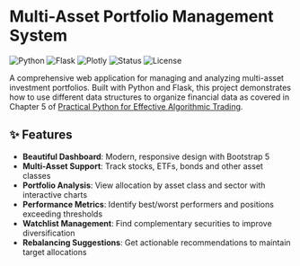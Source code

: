 # Multi-Asset Portfolio Management System

![Python](https://img.shields.io/badge/Python-3.7+-blue.svg)
![Flask](https://img.shields.io/badge/Flask-2.3.3-green.svg)
![Plotly](https://img.shields.io/badge/Plotly-5.16.1-blue.svg)
![Status](https://img.shields.io/badge/Status-Active-green.svg)
![License](https://img.shields.io/badge/License-MIT-green.svg)

A comprehensive web application for managing and analyzing multi-asset investment portfolios. Built with Python and Flask, this project demonstrates how to use different data structures to organize financial data as covered in Chapter 5 of [Practical Python for Effective Algorithmic Trading](https://www.amazon.com/dp/B0F3S8FQ7C).

## ✨ Features

- **Beautiful Dashboard**: Modern, responsive design with Bootstrap 5
- **Multi-Asset Support**: Track stocks, ETFs, bonds and other asset classes
- **Portfolio Analysis**: View allocation by asset class and sector with interactive charts
- **Performance Metrics**: Identify best/worst performers and positions exceeding thresholds
- **Watchlist Management**: Find complementary securities to improve diversification
- **Rebalancing Suggestions**: Get actionable recommendations to maintain target allocations

